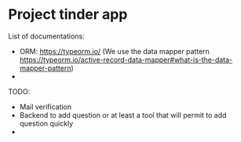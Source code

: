 # Project tinder app

List of documentations:
 - ORM: https://typeorm.io/ (We use the data mapper pattern https://typeorm.io/active-record-data-mapper#what-is-the-data-mapper-pattern)
 - 


TODO:
 - Mail verification
 - Backend to add question or at least a tool that will permit to add question quickly
 - 
